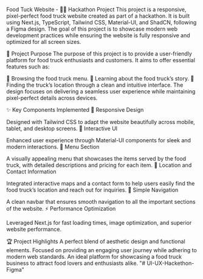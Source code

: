 Food Tuck Website - 🚚🌮 Hackathon Project
This project is a responsive, pixel-perfect food truck website created as part of a hackathon. It is built using Next.js, TypeScript, Tailwind CSS, Material-UI, and ShadCN, following a Figma design. The goal of this project is to showcase modern web development practices while ensuring the website is fully responsive and optimized for all screen sizes.

🎯 Project Purpose
The purpose of this project is to provide a user-friendly platform for food truck enthusiasts and customers. It aims to offer essential features such as:

🥙 Browsing the food truck menu.
📖 Learning about the food truck’s story.
📍 Finding the truck’s location through a clean and intuitive interface.
The design focuses on delivering a seamless user experience while maintaining pixel-perfect details across devices.

✨ Key Components Implemented
📱 Responsive Design

Designed with Tailwind CSS to adapt the website beautifully across mobile, tablet, and desktop screens.
🎨 Interactive UI

Enhanced user experience through Material-UI components for sleek and modern interactions.
🍔 Menu Section

A visually appealing menu that showcases the items served by the food truck, with detailed descriptions and pricing for each item.
📍 Location and Contact Information

Integrated interactive maps and a contact form to help users easily find the food truck’s location and reach out for inquiries.
🔗 Simple Navigation

A clean navbar that ensures smooth navigation to all the important sections of the website.
⚡ Performance Optimization

Leveraged Next.js for fast loading times, image optimization, and superior website performance.

🏆 Project Highlights
A perfect blend of aesthetic design and functional elements.
Focused on providing an engaging user journey while adhering to modern web standards.
An ideal platform for showcasing a food truck business to attract food lovers and enthusiasts alike.
"# UI-UX-Hackethon-Figma" 
